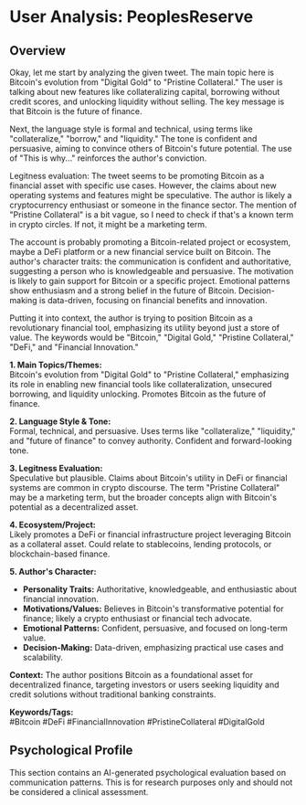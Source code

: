 # User Analysis: PeoplesReserve

## Overview

<think>
Okay, let me start by analyzing the given tweet. The main topic here is Bitcoin's evolution from "Digital Gold" to "Pristine Collateral." The user is talking about new features like collateralizing capital, borrowing without credit scores, and unlocking liquidity without selling. The key message is that Bitcoin is the future of finance.

Next, the language style is formal and technical, using terms like "collateralize," "borrow," and "liquidity." The tone is confident and persuasive, aiming to convince others of Bitcoin's future potential. The use of "This is why..." reinforces the author's conviction.

Legitness evaluation: The tweet seems to be promoting Bitcoin as a financial asset with specific use cases. However, the claims about new operating systems and features might be speculative. The author is likely a cryptocurrency enthusiast or someone in the finance sector. The mention of "Pristine Collateral" is a bit vague, so I need to check if that's a known term in crypto circles. If not, it might be a marketing term.

The account is probably promoting a Bitcoin-related project or ecosystem, maybe a DeFi platform or a new financial service built on Bitcoin. The author's character traits: the communication is confident and authoritative, suggesting a person who is knowledgeable and persuasive. The motivation is likely to gain support for Bitcoin or a specific project. Emotional patterns show enthusiasm and a strong belief in the future of Bitcoin. Decision-making is data-driven, focusing on financial benefits and innovation.

Putting it into context, the author is trying to position Bitcoin as a revolutionary financial tool, emphasizing its utility beyond just a store of value. The keywords would be "Bitcoin," "Digital Gold," "Pristine Collateral," "DeFi," and "Financial Innovation."
</think>

**1. Main Topics/Themes:**  
Bitcoin's evolution from "Digital Gold" to "Pristine Collateral," emphasizing its role in enabling new financial tools like collateralization, unsecured borrowing, and liquidity unlocking. Promotes Bitcoin as the future of finance.  

**2. Language Style & Tone:**  
Formal, technical, and persuasive. Uses terms like "collateralize," "liquidity," and "future of finance" to convey authority. Confident and forward-looking tone.  

**3. Legitness Evaluation:**  
Speculative but plausible. Claims about Bitcoin's utility in DeFi or financial systems are common in crypto discourse. The term "Pristine Collateral" may be a marketing term, but the broader concepts align with Bitcoin's potential as a decentralized asset.  

**4. Ecosystem/Project:**  
 Likely promotes a DeFi or financial infrastructure project leveraging Bitcoin as a collateral asset. Could relate to stablecoins, lending protocols, or blockchain-based finance.  

**5. Author's Character:**  
- **Personality Traits:** Authoritative, knowledgeable, and enthusiastic about financial innovation.  
- **Motivations/Values:** Believes in Bitcoin's transformative potential for finance; likely a crypto enthusiast or financial tech advocate.  
- **Emotional Patterns:** Confident, persuasive, and focused on long-term value.  
- **Decision-Making:** Data-driven, emphasizing practical use cases and scalability.  

**Context:** The author positions Bitcoin as a foundational asset for decentralized finance, targeting investors or users seeking liquidity and credit solutions without traditional banking constraints.  

**Keywords/Tags:**  
#Bitcoin #DeFi #FinancialInnovation #PristineCollateral #DigitalGold

## Psychological Profile

This section contains an AI-generated psychological evaluation based on communication patterns. This is for research purposes only and should not be considered a clinical assessment.